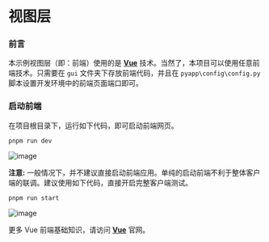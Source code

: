 # 视图层

### 前言

本示例视图层（即：前端）使用的是 [**Vue**](https://cn.vuejs.org) 技术。当然了，本项目可以使用任意前端技术。只需要在 `gui` 文件夹下存放前端代码，并且在 `pyapp\config\config.py` 脚本设置开发环境中的前端页面端口即可。

### 启动前端

在项目根目录下，运行如下代码，即可启动前端网页。

```shell
pnpm run dev
```

![image](https://pangao1990.gitee.io/vitepress/ppx/guide-basics-gui-1.png)

**注意:** 一般情况下，并不建议直接启动前端应用。单纯的启动前端不利于整体客户端的联调。建议使用如下代码，直接开启完整客户端测试。

```shell
pnpm run start
```

![image](https://pangao1990.gitee.io/vitepress/ppx/guide-basics-gui-2.png)

更多 Vue 前端基础知识，请访问 [**Vue**](https://cn.vuejs.org) 官网。
